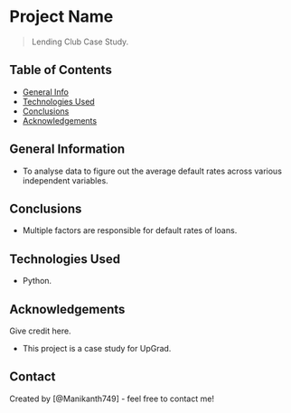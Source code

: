 # Project Name
> Lending Club Case Study.


## Table of Contents
* [General Info](#general-information)
* [Technologies Used](#technologies-used)
* [Conclusions](#conclusions)
* [Acknowledgements](#acknowledgements)

<!-- You can include any other section that is pertinent to your problem -->

## General Information
-  To analyse data to figure out the average default rates across various independent variables. 

<!-- You don't have to answer all the questions - just the ones relevant to your project. -->

## Conclusions
- Multiple factors are responsible for default rates of loans.

<!-- You don't have to answer all the questions - just the ones relevant to your project. -->


## Technologies Used
- Python.

<!-- As the libraries versions keep on changing, it is recommended to mention the version of library used in this project -->

## Acknowledgements
Give credit here.
- This project is a case study for UpGrad.

## Contact
Created by [@Manikanth749] - feel free to contact me!
